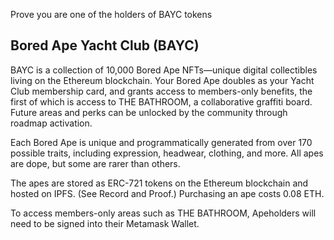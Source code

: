 Prove you are one of the holders of BAYC tokens

## Bored Ape Yacht Club (BAYC)

BAYC is a collection of 10,000 Bored Ape NFTs—unique digital collectibles living on the Ethereum
blockchain. Your Bored Ape doubles as your Yacht Club membership card, and grants access to
members-only benefits, the first of which is access to THE BATHROOM, a collaborative graffiti
board. Future areas and perks can be unlocked by the community through roadmap activation.

Each Bored Ape is unique and programmatically generated from over 170 possible traits, including
expression, headwear, clothing, and more. All apes are dope, but some are rarer than others.

The apes are stored as ERC-721 tokens on the Ethereum blockchain and hosted on IPFS.
(See Record and Proof.) Purchasing an ape costs 0.08 ETH.

To access members-only areas such as THE BATHROOM, Apeholders will need to be signed into their
Metamask Wallet.
